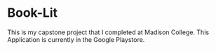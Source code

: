 # Book-Lit
This is my capstone project that I completed at Madison College. This Application is currently in the Google Playstore.


